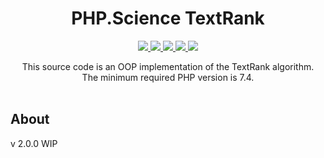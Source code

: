 <h1 align="center">
PHP.Science TextRank
</h1>

<p align="center">
	<a href="https://github.com/PHP-Science/TextRank/actions">
		<img src="https://github.com/php-science/textrank/workflows/tests/badge.svg"/>
	</a>
	<a href="https://codecov.io/gh/PHP-Science/TextRank">
		<img src="https://codecov.io/gh/PHP-Science/TextRank/branch/master/graph/badge.svg"/>
	</a>
	<a href="https://packagist.org/packages/php-science/textrank">
        <img src="https://poser.pugx.org/php-science/textrank/d/total.svg"/>
    </a>
	<a href="https://packagist.org/packages/php-science/textrank">
        <img src="https://poser.pugx.org/php-science/textrank/v/stable.svg"/>
    </a>
    <a href="https://opensource.org/licenses/MIT">
        <img src="https://img.shields.io/badge/license-MIT-33CCFF.svg"/>
    </a>
</p>

<p align="center">
This source code is an OOP implementation of the TextRank algorithm.
<br />The minimum required PHP version is 7.4.
<br />
<br />
</p>

## About

v 2.0.0 WIP
